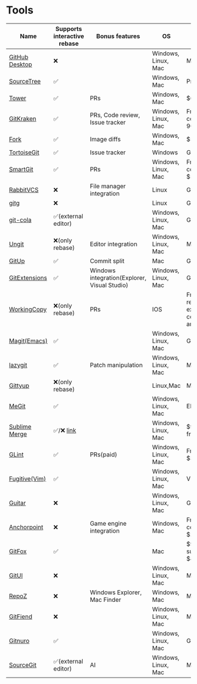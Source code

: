 # Tools

| Name                                                   | Supports interactive rebase                                                           | Bonus features                               | OS                  | License/Price                                                     |
| ------------------------------------------------------ | ------------------------------------------------------------------------------------- | -------------------------------------------- | ------------------- | ----------------------------------------------------------------- |
| [GitHub Desktop](https://github.com/apps/desktop)      | :x:                                                                                   |                                              | Windows, Linux, Mac | MIT                                                               |
| [SourceTree](https://www.sourcetreeapp.com)            | :white_check_mark:                                                                    |                                              | Windows, Mac        | Proprietary(Free)                                                 |
| [Tower](https://www.git-tower.com)                     | :white_check_mark:                                                                    | PRs                                          | Windows, Mac        | $69/year                                                          |
| [GitKraken](https://www.gitkraken.com)                 | :white_check_mark:                                                                    | PRs, Code review, Issue tracker              | Windows, Linux, Mac | Free(non-commercial), 9€/month                                    |
| [Fork](https://git-fork.com)                           | :white_check_mark:                                                                    | Image diffs                                  | Windows, Mac        | $59.99                                                            |
| [TortoiseGit](https://tortoisegit.org)                 | :white_check_mark:                                                                    | Issue tracker                                | Windows             | GPLv2                                                             |
| [SmartGit](https://www.syntevo.com/smartgit)           | :white_check_mark:                                                                    | PRs                                          | Windows, Linux, Mac | Free(non-commercial), $59/year                                    |
| [RabbitVCS](http://rabbitvcs.org)                      | :x:                                                                                   | File manager integration                     | Linux               | GPLv2                                                             |
| [gitg](https://wiki.gnome.org/Apps/Gitg)               | :x:                                                                                   |                                              | Linux               | GPLv2                                                             |
| [git-cola](https://git-cola.github.io)                 | :white_check_mark:(external editor)                                                   |                                              | Windows, Linux, Mac | GPLv2                                                             |
| [Ungit](https://github.com/FredrikNoren/ungit)         | :x:(only rebase)                                                                      | Editor integration                           | Windows, Linux, Mac | MIT                                                               |
| [GitUp](https://gitup.co)                              | :white_check_mark:                                                                    | Commit split                                 | Mac                 | GPLv3                                                             |
| [GitExtensions](https://gitextensions.github.io)       | :white_check_mark:                                                                    | Windows integration(Explorer, Visual Studio) | Windows, Linux, Mac | GPLv3                                                             |
| [WorkingCopy](https://workingcopyapp.com)              | :x:(only rebase)                                                                      | PRs                                          | IOS                 | Free(no push, rebase, stash, external repo, commit --ammend), $30 |
| [Magit(Emacs)](https://magit.vc)                       | :white_check_mark:                                                                    |                                              | Windows, Linux, Mac | GPLv3                                                             |
| [lazygit](https://github.com/jesseduffield/lazygit)    | :white_check_mark:                                                                    | Patch manipulation                           | Windows, Linux, Mac | MIT                                                               |
| [Gittyup](https://github.com/Murmele/Gittyup)          | :x:(only rebase)                                                                      |                                              | Linux,Mac           | MIT                                                               |
| [MeGit](https://github.com/eclipsesource/megit)        | :white_check_mark:                                                                    |                                              | Windows, Linux, Mac | EPL-2.0                                                           |
| [Sublime Merge](https://www.sublimemerge.com)          | :white_check_mark:/:x: [link](https://github.com/sublimehq/sublime_merge/issues/1325) |                                              | Windows, Linux, Mac | $99(Evaluation free)                                              |
| [GLint](https://glint.info/en)                         | :white_check_mark:                                                                    | PRs(paid)                                    | Windows, Linux, Mac | Free(Proprietary), $35/year                                       |
| [Fugitive(Vim)](https://github.com/tpope/vim-fugitive) | :white_check_mark:                                                                    |                                              | Windows, Linux, Mac | Vim                                                               |
| [Guitar](https://github.com/soramimi/Guitar)           | :x:                                                                                   |                                              | Windows, Linux, Mac | GPLv2                                                             |
| [Anchorpoint](https://www.anchorpoint.app)             | :x:                                                                                   | Game engine integration                      | Windows, Mac        | Free(non-commercial), $20/month                                   |
| [GitFox](https://www.gitfox.app)                       | :white_check_mark:                                                                    |                                              | Mac                 | $99 (1 year support), $49/year                                    |
| [GitUI](https://github.com/extrawurst/gitui)           | :x:                                                                                   |                                              | Windows, Linux, Mac | MIT                                                               |
| [RepoZ](https://github.com/awaescher/RepoZ)            | :x:                                                                                   | Windows Explorer, Mac Finder                 | Windows, Mac        | MIT                                                               |
| [GitFiend](https://gitfiend.com)                       | :x:                                                                                   |                                              | Windows, Linux, Mac | MIT                                                               |
| [Gitnuro](https://gitnuro.com)                         | :white_check_mark:                                                                    |                                              | Windows, Linux, Mac | GPLv3                                                             |
| [SourceGit](https://sourcegit-scm.github.io)           | :white_check_mark:(external editor)                                                   | AI                                           | Windows, Linux, Mac | MIT                                                               |
